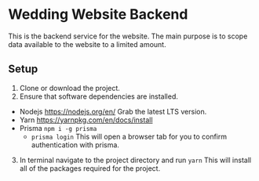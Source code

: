 # Wedding Website Backend

This is the backend service for the website. The main purpose is to scope data available to the website to a limited amount.

## Setup

1. Clone or download the project.
2. Ensure that software dependencies are installed.

- Nodejs https://nodejs.org/en/ Grab the latest LTS version.
- Yarn https://yarnpkg.com/en/docs/install
- Prisma `npm i -g prisma`
  - `prisma login` This will open a browser tab for you to confirm authentication with prisma.

3. In terminal navigate to the project directory and run `yarn`
   This will install all of the packages required for the project.
